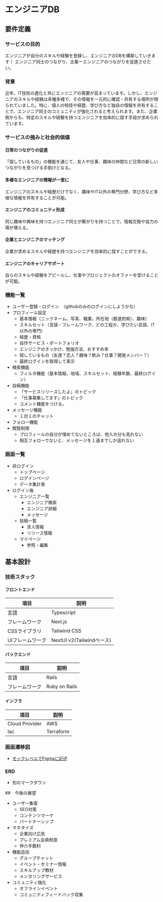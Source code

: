 # エンジニアDB
## 要件定義
### サービスの目的
エンジニアが自分のスキルや経験を登録し、エンジニアのDBを構築していきます！
エンジニア同士のつながり、企業ーエンジニアのつながりを促進させたい。

### 背景
近年、IT技術の進化と共にエンジニアの需要が高まっています。しかし、エンジニアのスキルや経験は多種多様で、その情報を一元的に確認・共有する場所が限られていました。特に、個人の特技や経歴、学び方など独自の情報を共有することで、エンジニア同士のコミュニティが強化されると考えられます。また、企業側からも、特定のスキルや経験を持つエンジニアを効率的に探す手段が求められています。

### サービスの強みと社会的価値
#### 日常のつながりの促進
「探しているもの」の機能を通じて、友人や仕事、趣味の仲間など日常の新しいつながりを見つける手助けとなる。
#### 多様なエンジニアの情報が一堂に
エンジニアのスキルや経歴だけでなく、趣味やIT以外の専門分野、学び方など多様な情報を共有することが可能。
#### エンジニアのコミュニティ形成
同じ趣味や興味を持つエンジニア同士が繋がりを持つことで、情報交換や協力の場が増える。
#### 企業とエンジニアのマッチング
企業が求めるスキルや経歴を持つエンジニアを効率的に探すことができる。
#### エンジニアのキャリアサポート
自らのスキルや経験をアピールし、仕事やプロジェクトのオファーを受けることが可能。

### 機能一覧
- ユーザー登録・ログイン　（githubのみのログインにしようかな）
- プロフィール設定
  - 基本情報（ニックネーム、写真、職業、所在地（都道府県）、趣味）
  - スキルセット（言語・フレームワーク、どの工程か、学びたい言語、IT以外の専門）
  - 経歴・資格
  - 自作サービス・ポートフォリオ
  - エンジニアのきっかけ、勉強方法、おすすめ本
  - 探しているもの（友達？恋人？趣味？飲み？仕事？開発メンバー？）
  - 最終ログインを取得して表示
- 検索機能
  - フィルタ機能（基本情報、地域、スキルセット、経験年数、最終ログイン）
- 投稿機能
  - 「サービスリリースしたよ」のトピック
  - 「仕事募集してます」のトピック
  - コメント機能をつける。
- メッセージ機能
  - １対１のチャット
- フォロー機能
- 閲覧制限
  - プロフィールの自分が埋めてないところは、他人の分も見れない
  - 相互フォローでないと、メッセージを１通までしか送れない

### 画面一覧
- 非ログイン
  - トップページ
  - ログインページ
  - データ集計表
- ログイン後
  - エンジニア一覧
    - エンジニア検索
    - エンジニア詳細
    - メッセージ
  - 投稿一覧
    - 求人情報
    - リリース情報
  - マイページ
    - 参照・編集

## 基本設計
### 技術スタック
#### フロントエンド
|項目|説明|
|--|--|
|言語|Typescript|
|フレームワーク|Next.js|
|CSSライブラリ|Tailwind CSS|
|UIフレームワーク|NextUI v2(Tailwindベース)|
#### バックエンド
|項目|説明|
|--|--|
|言語|Rails|
|フレームワーク|Ruby on Rails|
#### インフラ
|項目|説明|
|--|--|
|Cloud Provider|AWS|
|Iac|Terraform|
### 画面遷移図
- [モックレベルでFigmaに記述](https://www.figma.com/file/1LH2B50cb8ofLcuVQpCWnv/%E3%81%88%E3%82%93%E3%81%98%E3%81%AB%E3%81%82%E3%81%A7%E3%83%BC%E3%81%B3%E3%81%83?type=design&node-id=0-1&mode=design&t=zaJptmzf7SIHXdZy-0)
### ERD
- 別のマークダウン

##　今後の展望
- ユーザー集客
  - SEO対策
  - コンテンツマーケ
  - パートナーシップ
- マネタイズ
  - 企業向け広告
  - プレミアム会員制度
  - 仲介手数料
- 機能追加
  - グループチャット
  - イベント・セミナー情報
  - スキルアップ教材
  - メンタリングサービス
- コミュニティ強化
  - オフラインイベント
  - コミュニティフィードバック収集
　